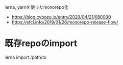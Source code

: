 lerna, yarnを使ったmonorepo化

- https://blog.cybozu.io/entry/2020/04/21/080000
- https://efcl.info/2019/01/26/monorepo-release-flow/

# 既存repoのimport

lerna import /path/to

